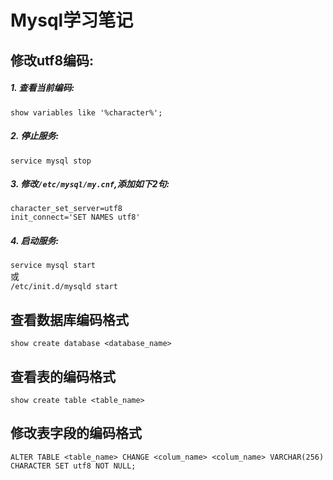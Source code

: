 Mysql学习笔记
=
## 修改utf8编码: 
##### 1. 查看当前编码: 
`show variables like '%character%';`
##### 2. 停止服务: 
`service mysql stop`
##### 3. 修改`/etc/mysql/my.cnf`,添加如下2句: 
```
character_set_server=utf8
init_connect='SET NAMES utf8'
```
##### 4. 启动服务: 
`service mysql start`  
或  
`/etc/init.d/mysqld start`

## 查看数据库编码格式
`show create database <database_name>`

## 查看表的编码格式
`show create table <table_name>`

## 修改表字段的编码格式
`ALTER TABLE <table_name> CHANGE <colum_name> <colum_name> VARCHAR(256) CHARACTER SET utf8 NOT NULL;`
